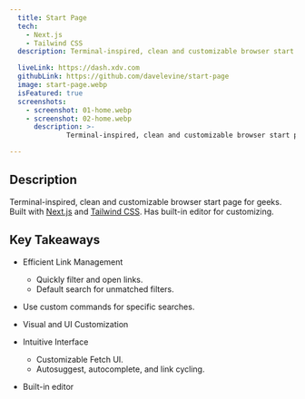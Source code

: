 ```yaml
---
  title: Start Page
  tech:
    - Next.js
    - Tailwind CSS
  description: Terminal-inspired, clean and customizable browser start page for geeks. Has built-in editor for customizing.

  liveLink: https://dash.xdv.com
  githubLink: https://github.com/davelevine/start-page
  image: start-page.webp
  isFeatured: true
  screenshots:
    - screenshot: 01-home.webp
    - screenshot: 02-home.webp
      description: >-
              Terminal-inspired, clean and customizable browser start page for geeks. Has built-in editor for customizing.

---
```


## Description

Terminal-inspired, clean and customizable browser start page for geeks. Built with [Next.js] and [Tailwind CSS]. Has built-in editor for customizing.

## Key Takeaways

- Efficient Link Management
  - Quickly filter and open links.
  - Default search for unmatched filters.
- Use custom commands for specific searches.
- Visual and UI Customization
- Intuitive Interface
  - Customizable Fetch UI.
  - Autosuggest, autocomplete, and link cycling.
- Built-in editor

  [Next.js]: https://nextjs.org
  [Tailwind CSS]: https://tailwindcss.com
